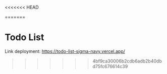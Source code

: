 <<<<<<< HEAD

=======
# Todo List

Link deployment: https://todo-list-sigma-navy.vercel.app/
>>>>>>> 4bf9ca30006b2cdb6adb2b40dbd75fc676614c39
